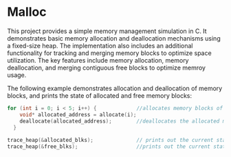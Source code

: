 # Malloc

This project provides a simple memory management simulation in C. It demonstrates basic memory allocation and deallocation mechanisms using a fixed-size heap. The implementation also includes an additional functionality for tracking and merging memory blocks to optimize space utilization. The key features include memory allocation, memory deallocation, and merging contiguous free blocks to optimize memroy usage.

The following example demonstrates allocation and deallocation of memory blocks, and prints the state of allocated and free memory blocks:

```c
for (int i = 0; i < 5; i++) {             //allocates memory blocks of size 0 to 4
    void* allocated_address = allocate(i);
    deallocate(allocated_address);        //deallocates the allocated memory addresses
  }
  
trace_heap(&allocated_blks);              // prints out the current state of the allocated blocks
trace_heap(&free_blks);                   //prints out the current state of all the free blocks available

